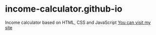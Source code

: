 # income-calculator.github-io
Income calculator based on HTML, CSS and JavaScript
<a href="./src/index.html">You can visit my site</a>
